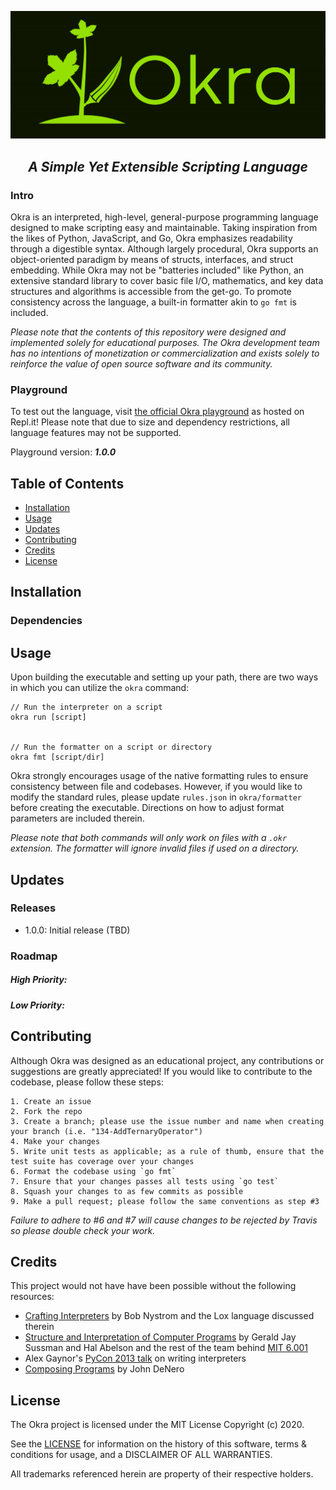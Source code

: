 ![Okra logo](img/logo.jpg)
<h2 align="center"><i>A Simple Yet Extensible Scripting Language</i></h2>

### Intro
Okra is an interpreted, high-level, general-purpose programming language designed to make scripting easy and maintainable. Taking inspiration from the likes of Python, JavaScript, and Go, Okra emphasizes readability through a digestible syntax. Although largely procedural, Okra supports an object-oriented paradigm by means of structs, interfaces, and struct embedding. While Okra may not be "batteries included" like Python, an extensive standard library to cover basic file I/O, mathematics, and key data structures and algorithms is accessible from the get-go. To promote consistency across the language, a built-in formatter akin to `go fmt` is included.

<i>Please note that the contents of this repository were designed and implemented solely for educational purposes. The Okra development team has no intentions of monetization or commercialization and exists solely to reinforce the value of open source software and its community.</i>

### Playground
To test out the language, visit [the official Okra playground](https://repl.it) as hosted on Repl.it! Please note that due to size and dependency restrictions, all language features may not be supported.

Playground version: <b><i>1.0.0</i></b>


## Table of Contents
- [Installation](#Installation)
- [Usage](#Usage)
- [Updates](#Updates)
- [Contributing](#Contributing)
- [Credits](#Credits)
- [License](#License)


## Installation


### Dependencies


## Usage
Upon building the executable and setting up your path, there are two ways in which you can utilize the `okra` command:

```
// Run the interpreter on a script
okra run [script]


// Run the formatter on a script or directory
okra fmt [script/dir]
```

Okra strongly encourages usage of the native formatting rules to ensure consistency between file and codebases. However, if you would like to modify the standard rules, please update `rules.json` in `okra/formatter` before creating the executable. Directions on how to adjust format parameters are included therein.

<i>Please note that both commands will only work on files with a `.okr` extension. The formatter will ignore invalid files if used on a directory.</i>


## Updates
### Releases
- 1.0.0: Initial release (TBD)
### Roadmap
##### High Priority:
##### Low Priority:


## Contributing
Although Okra was designed as an educational project, any contributions or suggestions are greatly appreciated! If you would like to contribute to the codebase, please follow these steps:

```
1. Create an issue 
2. Fork the repo
3. Create a branch; please use the issue number and name when creating your branch (i.e. "134-AddTernaryOperator")
4. Make your changes
5. Write unit tests as applicable; as a rule of thumb, ensure that the test suite has coverage over your changes
6. Format the codebase using `go fmt`
7. Ensure that your changes passes all tests using `go test`
8. Squash your changes to as few commits as possible
9. Make a pull request; please follow the same conventions as step #3
```

<i>Failure to adhere to #6 and #7 will cause changes to be rejected by Travis so please double check your work.</i>


## Credits
This project would not have have been possible without the following resources: 
- [Crafting Interpreters](https://craftinginterpreters.com/) by Bob Nystrom and the Lox language discussed therein
- [Structure and Interpretation of Computer Programs](https://mitpress.mit.edu/sites/default/files/sicp/full-text/book/book.html) by Gerald Jay Sussman and Hal Abelson and the rest of the team behind [MIT 6.001](https://ocw.mit.edu/courses/electrical-engineering-and-computer-science/6-001-structure-and-interpretation-of-computer-programs-spring-2005/)
- Alex Gaynor's [PyCon 2013 talk](https://www.youtube.com/watch?v=LCslqgM48D4) on writing interpreters
- [Composing Programs](https://composingprograms.com/) by John DeNero


## License
The Okra project is licensed under the MIT License Copyright (c) 2020.

See the [LICENSE](https://github.com/cdkini/Okra/blob/master/LICENSE) for information on the history of this software, terms & conditions for usage, and a DISCLAIMER OF ALL WARRANTIES.

All trademarks referenced herein are property of their respective holders.
